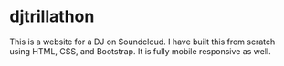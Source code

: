 # djtrillathon

This is a website for a DJ on Soundcloud. I have built this from scratch using HTML, CSS, and Bootstrap. It is fully mobile responsive as well.
